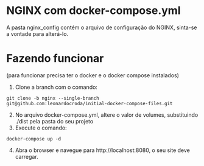 # NGINX com docker-compose.yml

A pasta nginx_config contém o arquivo de configuração do NGINX, sinta-se a vontade para alterá-lo.

# Fazendo funcionar
(para funcionar precisa ter o docker e o docker compose instalados)

1. Clone a branch com o comando:
```
git clone -b nginx --single-branch git@github.com:leonardocroda/initial-docker-compose-files.git
```
2. No arquivo docker-compose.yml, altere o valor de volumes, substituindo ./dist pela pasta do seu projeto
3. Execute o comando:
```
docker-compose up -d 
```
4. Abra o browser e navegue para http://localhost:8080, o seu site deve carregar.
